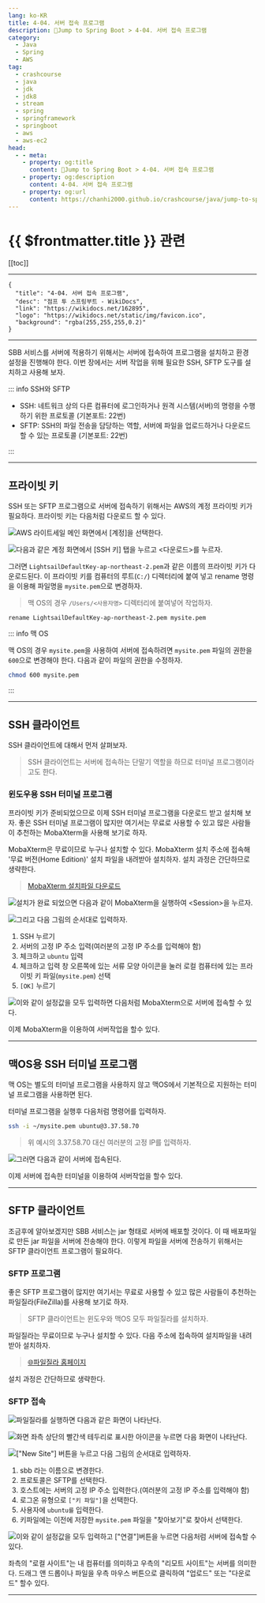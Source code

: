 ```yaml
---
lang: ko-KR
title: 4-04. 서버 접속 프로그램
description: 🍃Jump to Spring Boot > 4-04. 서버 접속 프로그램
category:
  - Java
  - Spring
  - AWS
tag: 
  - crashcourse
  - java
  - jdk
  - jdk8
  - stream
  - spring
  - springframework
  - springboot
  - aws
  - aws-ec2
head:
  - - meta:
    - property: og:title
      content: 🍃Jump to Spring Boot > 4-04. 서버 접속 프로그램
    - property: og:description
      content: 4-04. 서버 접속 프로그램
    - property: og:url
      content: https://chanhi2000.github.io/crashcourse/java/jump-to-spring-boot/04D.html
---
```


# {{ $frontmatter.title }} 관련

[[toc]]

---

```component VPCard
{
  "title": "4-04. 서버 접속 프로그램",
  "desc": "점프 투 스프링부트 - WikiDocs",
  "link": "https://wikidocs.net/162895",
  "logo": "https://wikidocs.net/static/img/favicon.ico",
  "background": "rgba(255,255,255,0.2)"
}
```

---

SBB 서비스를 서버에 적용하기 위해서는 서버에 접속하여 프로그램을 설치하고 환경 설정을 진행해야 한다. 이번 장에서는 서버 작업을 위해 필요한 SSH, SFTP 도구를 설치하고 사용해 보자.

::: info SSH와 SFTP

- SSH: 네트워크 상의 다른 컴퓨터에 로그인하거나 원격 시스템(서버)의 명령을 수행하기 위한 프로토콜 (기본포트: 22번)
- SFTP: SSH의 파일 전송을 담당하는 역할, 서버에 파일을 업로드하거나 다운로드 할 수 있는 프로토콜 (기본포트: 22번)

:::

---

## 프라이빗 키

SSH 또는 SFTP 프로그램으로 서버에 접속하기 위해서는 AWS의 계정 프라이빗 키가 필요하다. 프라이빗 키는 다음처럼 다운로드 할 수 있다.

![AWS 라이트세일 메인 화면에서 <FontIcon icon="iconfont icon-select"/>`[계정]`을 선택한다.](https://wikidocs.net/images/page/162895/C_4-04_1.png)

![다음과 같은 계정 화면에서 <FontIcon icon="iconfont icon-select"/>`[SSH 키]` 탭을 누르고 <FontIcon icon="iconfont icon-select"/>`<다운로드>`를 누르자.](https://wikidocs.net/images/page/162895/C_4-04_2.png)

그러면 <FontIcon icon="iconfont icon-token"/>`LightsailDefaultKey-ap-northeast-2.pem`과 같은 이름의 프라이빗 키가 다운로드된다. 이 프라이빗 키를 컴퓨터의 루트(`C:/`) 디렉터리에 붙여 넣고 rename 명령을 이용해 파일명을 `mysite.pem`으로 변경하자.

> 맥 OS의 경우 `/Users/<사용자명>` 디렉터리에 붙여넣어 작업하자.

```batch
rename LightsailDefaultKey-ap-northeast-2.pem mysite.pem
```
::: info 맥 OS

맥 OS의 경우 <FontIcon icon="iconfont icon-token"/>`mysite.pem`을 사용하여 서버에 접속하려면 <FontIcon icon="iconfont icon-token"/>`mysite.pem` 파일의 권한을 `600`으로 변경해야 한다. 다음과 같이 파일의 권한을 수정하자.

```sh
chmod 600 mysite.pem
```

:::

---

## SSH 클라이언트

SSH 클라이언트에 대해서 먼저 살펴보자.

> SSH 클라이언트는 서버에 접속하는 단말기 역할을 하므로 터미널 프로그램이라고도 한다.

### 윈도우용 SSH 터미널 프로그램

프라이빗 키가 준비되었으므로 이제 SSH 터미널 프로그램을 다운로드 받고 설치해 보자. 좋은 SSH 터미널 프로그램이 많지만 여기서는 무료로 사용할 수 있고 많은 사람들이 추천하는 MobaXterm을 사용해 보기로 하자.

MobaXterm은 무료이므로 누구나 설치할 수 있다. MobaXterm 설치 주소에 접속해 '무료 버전(Home Edition)' 설치 파일을 내려받아 설치하자. 설치 과정은 간단하므로 생략한다.

> [MobaXterm 설치파일 다운로드](https://mobaxterm.mobatek.net/download.html)

![설치가 완료 되었으면 다음과 같이 MobaXterm을 실행하여 <FontIcon icon="iconfont icon-select"/>`<Session>`을 누르자.](https://wikidocs.net/images/page/76430/4-07_3.png)

![그리고 다음 그림의 순서대로 입력하자.](https://wikidocs.net/images/page/76430/4-07_4.png)

1. SSH 누르기
2. 서버의 고정 IP 주소 입력(여러분의 고정 IP 주소를 입력해야 함)
3. 체크하고 `ubuntu` 입력
4. 체크하고 입력 창 오른쪽에 있는 서류 모양 아이콘을 눌러 로컬 컴퓨터에 있는 프라이빗 키 파일(<FontIcon icon="iconfont icon-token"/>`mysite.pem`) 선택
5. <FontIcon icon="iconfont icon-select"/>`[OK]` 누르기

![이와 같이 설정값을 모두 입력하면 다음처럼 MobaXterm으로 서버에 접속할 수 있다.](https://wikidocs.net/images/page/76430/4-07_5.png)

이제 MobaXterm을 이용하여 서버작업을 할수 있다.

---

## 맥OS용 SSH 터미널 프로그램

맥 OS는 별도의 터미널 프로그램을 사용하지 않고 맥OS에서 기본적으로 지원하는 터미널 프로그램을 사용하면 된다.

터미널 프로그램을 실행후 다음처럼 명령어를 입력하자.

```sh
ssh -i ~/mysite.pem ubuntu@3.37.58.70
```

> 위 예시의 3.37.58.70 대신 여러분의 고정 IP를 입력하자.

![그러면 다음과 같이 서버에 접속된다.](https://wikidocs.net/images/page/162895/O_4-04_3.png)

이제 서버에 접속한 터미널을 이용하여 서버작업을 할수 있다.

---

## SFTP 클라이언트

조금후에 알아보겠지만 SBB 서비스는 jar 형태로 서버에 배포할 것이다. 이 때 배포파일로 만든 jar 파일을 서버에 전송해야 한다. 이렇게 파일을 서버에 전송하기 위해서는 SFTP 클라이언트 프로그램이 필요하다.

### SFTP 프로그램

좋은 SFTP 프로그램이 많지만 여기서는 무료로 사용할 수 있고 많은 사람들이 추천하는 파일질라(FileZilla)를 사용해 보기로 하자.

> SFTP 클라이언트는 윈도우와 맥OS 모두 파일질라를 설치하자.

파일질라는 무료이므로 누구나 설치할 수 있다. 다음 주소에 접속하여 설치파일을 내려받아 설치하자.

> [🌐파일질라 홈페이지](https://filezilla-project.org/)

설치 과정은 간단하므로 생략한다.

### SFTP 접속

![파일질라를 실행하면 다음과 같은 화면이 나타난다.](https://wikidocs.net/images/page/162895/C_4-04_4.png)

![화면 좌측 상단의 빨간색 테두리로 표시한 아이콘을 누르면 다음 화면이 나타난다.](https://wikidocs.net/images/page/162895/C_4-04_5.png)

![<FontIcon icon="iconfont icon-select"/>`["New Site"]` 버튼을 누르고 다음 그림의 순서대로 입력하자.](https://wikidocs.net/images/page/162895/C_4-04_6.png)

1. sbb 라는 이름으로 변경한다.
2. 프로토콜은 SFTP를 선택한다.
3. 호스트에는 서버의 고정 IP 주소 입력한다.(여러분의 고정 IP 주소를 입력해야 함)
4. 로그온 유형으로 <FontIcon icon="iconfont icon-select"/>`["키 파일"]`을 선택한다.
5. 사용자에 `ubuntu를` 입력한다.
6. 키파일에는 이전에 저장한 <FontIcon icon="iconfont icon-token"/>`mysite.pem` 파일을 "찾아보기"로 찾아서 선택한다.

![이와 같이 설정값을 모두 입력하고 <FontIcon icon="iconfont icon-select"/>`["연결"]`버튼을 누르면 다음처럼 서버에 접속할 수 있다.](https://wikidocs.net/images/page/162895/O_4-04_7.png)

좌측의 "로컬 사이트"는 내 컴퓨터를 의미하고 우측의 "리모트 사이트"는 서버를 의미한다. 드래그 앤 드롭이나 파일을 우측 마우스 버튼으로 클릭하여 "업로드" 또는 "다운로드" 할수 있다.

---

